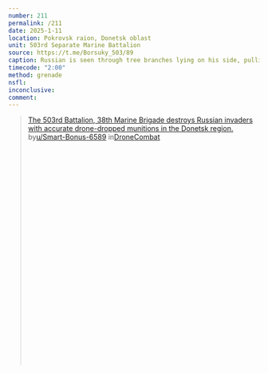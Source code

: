 ```yaml
---
number: 211
permalink: /211
date: 2025-1-11
location: Pokrovsk raion, Donetsk oblast
unit: 503rd Separate Marine Battalion
source: https://t.me/Borsuky_503/89
caption: Russian is seen through tree branches lying on his side, pulling the pin on his grenade and detonating it to his chest
timecode: "2:00"
method: grenade
nsfl: 
inconclusive: 
comment: 
---
```

<blockquote class="reddit-embed-bq" style="height:500px" data-embed-height="565"><a href="https://www.reddit.com/r/DroneCombat/comments/1hz8whq/the_503rd_battalion_38th_marine_brigade_destroys/">The 503rd Battalion, 38th Marine Brigade destroys Russian invaders with accurate drone-dropped munitions in the Donetsk region.</a><br> by<a href="https://www.reddit.com/user/Smart-Bonus-6589/">u/Smart-Bonus-6589</a> in<a href="https://www.reddit.com/r/DroneCombat/">DroneCombat</a></blockquote><script async="" src="https://embed.reddit.com/widgets.js" charset="UTF-8"></script>